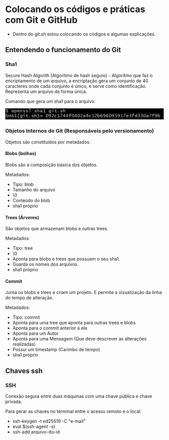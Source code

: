 # Colocando os códigos e práticas com Git e GitHub

- Dentro do git.sh estou colocando os códigos e algumas explicações.

## Entendendo o funcionamento do Git

### Sha1

Secure Hash Algorith (Algorítmo de hash seguro) - Algorítmo que faz o encriptamento de um arquivo, a encriptação gera um conjunto de 40 caracteres onde cada conjunto é único, e serve como identificação. Representa um arquivo de forma única.

Comando que gera um sha1 para o arquivo:

![](https://github.com/NandesLima/git-e-gitHub-codigos/blob/master/imagens/openssl-sha1.png)

### Objetos Internos do Git (Responsáveis pelo versionamento)

Objetos são constituídos por metadados.

#### Blobs (bolhas)

Blobs são a composição básica dos objetos.

Metadados:

 - Tipo: blob
 - Tamanho do arquivo
 - \0
 - Conteúdo do blob
 - sha1 próprio

#### Trees (Árvores)

São objetos que armazenam blobs e outras trees.

Metadados:

 - Tipo: tree
 - \0
 - Aponta para blobs e trees que possuem o seu sha1.
 - Guarda os nomes dos arquivos.
 - sha1 próprio

#### Commit

Junta os blobs e trees e criam um projeto. E permite a vizualização da linha do tempo de alteração.

Metadados:

 - Tipo: commit
 - Aponta para uma tree que aponta para outras trees e blobs
 - Aponta para o commit anterior a ele
 - Aponta para um Autor
 - Aponta para uma Mensagem (Que deve descrever as alterações realizadas)
 - Possui um timestamp (Carimbo de tempo)
 - sha1 próprio
 
## Chaves ssh

### SSH

Conexão segura entre duas máquinas com uma chave pública e chave privada.

Para gerar as chaves no terminal entre o acesso remoto e o local:

 - ssh-keygen -t ed25519 -C "e-mail"
 - eval $(ssh-agent -s)
 - ssh-add arquivo-do-id

